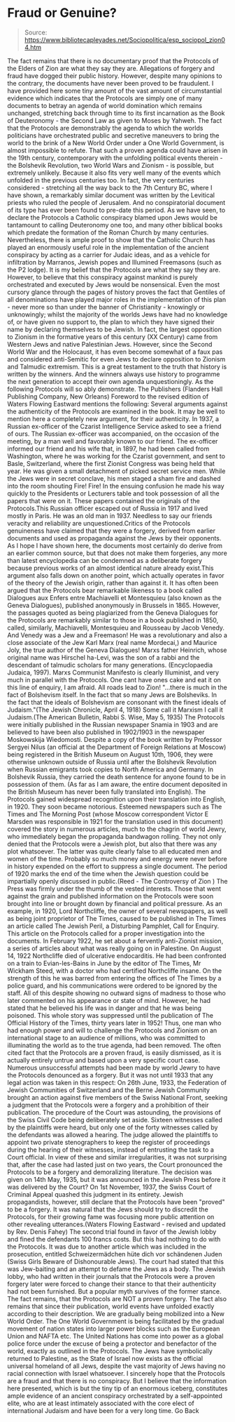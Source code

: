 # Fraud or Genuine?

> Source: https://www.bibliotecapleyades.net/Sociopolitica/esp_sociopol_zion04.htm

The fact remains that there is no documentary proof that the Protocols of the Elders of Zion are what they say they are. Allegations of forgery and fraud have dogged their public history. However, despite many opinions to the contrary, the documents have never been proved to be fraudulent. I have provided here some tiny amount of the vast amount of circumstantial evidence which indicates that the Protocols are simply one of many documents to betray an agenda of world domination which remains unchanged, stretching back through time to its first incarnation as the Book of Deuteronomy - the Second Law as given to Moses by Yahweh. The fact that the Protocols are demonstrably the agenda to which the worlds politicians have orchestrated public and secretive maneuvers to bring the world to the brink of a New World Order under a One World Government, is almost impossible to refute. That such a proven agenda could have arisen in the 19th century, contemporary with the unfolding political events therein - the Bolshevik Revolution, two World Wars and Zionism - is possible, but extremely unlikely. Because it also fits very well many of the events which unfolded in the previous centuries too. In fact, the very centuries considered - stretching all the way back to the 7th Century BC, where I have shown, a remarkably similar document was written by the Levitical priests who ruled the people of Jerusalem. And no conspiratorial document of its type has ever been found to pre-date this period. As we have seen, to declare the Protocols a Catholic conspiracy blamed upon Jews would be tantamount to calling Deuteronomy one too, and many other biblical books which predate the formation of the Roman Church by many centuries. Nevertheless, there is ample proof to show that the Catholic Church has played an enormously useful role in the implementation of the ancient conspiracy by acting as a carrier for Judaic ideas, and as a vehicle for infiltration by Marranos, Jewish popes and Illumined Freemasons (such as the P2 lodge). It is my belief that the Protocols are what they say they are. However, to believe that this conspiracy against mankind is purely orchestrated and executed by Jews would be nonsensical. Even the most cursory glance through the pages of history proves the fact that Gentiles of all denominations have played major roles in the implementation of this plan - never more so than under the banner of Christianity - knowingly or unknowingly; whilst the majority of the worlds Jews have had no knowledge of, or have given no support to, the plan to which they have signed their name by declaring themselves to be Jewish. In fact, the largest opposition to Zionism in the formative years of this century (XX Century) came from Western Jews and native Palestinian Jews. However, since the Second World War and the Holocaust, it has even become somewhat of a faux pas and considered anti-Semitic for even Jews to declare opposition to Zionism and Talmudic extremism. This is a great testament to the truth that history is written by the winners. And the winners always use history to programme the next generation to accept their own agenda unquestioningly. As the following Protocols will so ably demonstrate. The Publishers (Flanders Hall Publishing Company, New Orleans) Foreword to the revised edition of Waters Flowing Eastward mentions the following:
Several arguments against the authenticity of the Protocols are examined in the book. It may be well to mention here a completely new argument, for their authenticity. In 1937, a Russian ex-officer of the Czarist Intelligence Service asked to see a friend of ours. The Russian ex-officer was accompanied, on the occasion of the meeting, by a man well and favorably known to our friend. The ex-officer informed our friend and his wife that, in 1897, he had been called from Washington, where he was working for the Czarist government, and sent to Basle, Switzerland, where the first Zionist Congress was being held that year. He was given a small detachment of picked secret service men. While the Jews were in secret conclave, his men staged a sham fire and dashed into the room shouting Fire! Fire! In the ensuing confusion he made his way quickly to the Presidents or Lecturers table and took possession of all the papers that were on it. These papers contained the originals of the Protocols.This Russian officer escaped out of Russia in 1917 and lived mostly in Paris. He was an old man in 1937. Needless to say our friends veracity and reliability are unquestioned.Critics of the Protocols genuineness have claimed that they were a forgery, derived from earlier documents and used as propaganda against the Jews by their opponents. As I hope I have shown here, the documents most certainly do derive from an earlier common source, but that does not make them forgeries, any more than latest encyclopedia can be condemned as a deliberate forgery because previous works of an almost identical nature already exist.This argument also falls down on another point, which actually operates in favor of the theory of the Jewish origin, rather than against it. It has often been argued that the Protocols bear remarkable likeness to a book called Dialogues aux Enfers entre Machiavelli et Montesquieu (also known as the Geneva Dialogues), published anonymously in Brussels in 1865. However, the passages quoted as being plagiarized from the Geneva Dialogues for the Protocols are remarkably similar to those in a book published in 1850, called, similarly, Machiavelli, Montesquieu and Rousseau by Jacob Venedy. And Venedy was a Jew and a Freemason! He was a revolutionary and also a close associate of the Jew Karl Marx (real name Mordecai,) and Maurice Joly, the true author of the Geneva Dialogues! Marxs father Heinrich, whose original name was Hirschel ha-Levi, was the son of a rabbi and the descendant of talmudic scholars for many generations. (Encyclopaedia Judaica, 1997). Marxs Communist Manifesto is clearly Illuminist, and very much in parallel with the Protocols.
One cant have ones cake and eat it on this line of enquiry, I am afraid. All roads lead to Zion!
"...there is much in the fact of Bolshevism itself. In the fact that so many Jews are Bolsheviks. In the fact that the ideals of Bolshevism are consonant with the finest ideals of Judaism."(The Jewish Chronicle, April 4, 1918) Some call it Marxism I call it Judaism.(The American Bulletin, Rabbi S. Wise, May 5, 1935)
The Protocols were initially published in the Russian newspaper Snamia in 1903 and are believed to have been also published in 1902/1903 in the newspaper Moskowskija Wiedomosti. Despite a copy of the book written by Professor Sergyei Nilus (an official at the Department of Foreign Relations at Moscow) being registered in the British Museum on August 10th, 1906, they were otherwise unknown outside of Russia until after the Bolshevik Revolution when Russian emigrants took copies to North America and Germany. In Bolshevik Russia, they carried the death sentence for anyone found to be in possession of them. (As far as I am aware, the entire document deposited in the British Museum has never been fully translated into English). The Protocols gained widespread recognition upon their translation into English, in 1920. They soon became notorious. Esteemed newspapers such as The Times and The Morning Post (whose Moscow correspondent Victor E Marsden was responsible in 1921 for the translation used in this document) covered the story in numerous articles, much to the chagrin of world Jewry, who immediately began the propaganda bandwagon rolling. They not only denied that the Protocols were a Jewish plot, but also that there was any plot whatsoever. The latter was quite clearly false to all educated men and women of the time.
Probably so much money and energy were never before in history expended on the effort to suppress a single document. The period of 1920 marks the end of the time when the Jewish question could be impartially openly discussed in public.(Reed - The Controversy of Zion )
The Press was firmly under the thumb of the vested interests. Those that went against the grain and published information on the Protocols were soon brought into line or brought down by financial and political pressure. As an example, in 1920, Lord Northcliffe, the owner of several newspapers, as well as being joint proprietor of The Times, caused to be published in The Times an article called The Jewish Peril, a Disturbing Pamphlet, Call for Enquiry. This article on the Protocols called for a proper investigation into the documents. In February 1922, he set about a fervently anti-Zionist mission, a series of articles about what was really going on in Palestine. On August 14, 1922 Northcliffe died of ulcerative endocarditis. He had been confronted on a train to Evian-les-Bains in June by the editor of The Times, Mr Wickham Steed, with a doctor who had certified Northcliffe insane. On the strength of this he was barred from entering the offices of The Times by a police guard, and his communications were ordered to be ignored by the staff. All of this despite showing no outward signs of madness to those who later commented on his appearance or state of mind. However, he had stated that he believed his life was in danger and that he was being poisoned. This whole story was suppressed until the publication of The Official History of the Times, thirty years later in 1952! Thus, one man who had enough power and will to challenge the Protocols and Zionism on an international stage to an audience of millions, who was committed to illuminating the world as to the true agenda, had been removed. The often cited fact that the Protocols are a proven fraud, is easily dismissed, as it is actually entirely untrue and based upon a very specific court case. Numerous unsuccessful attempts had been made by world Jewry to have the Protocols denounced as a forgery. But it was not until 1933 that any legal action was taken in this respect: On 26th June, 1933, the Federation of Jewish Communities of Switzerland and the Berne Jewish Community brought an action against five members of the Swiss National Front, seeking a judgment that the Protocols were a forgery and a prohibition of their publication. The procedure of the Court was astounding, the provisions of the Swiss Civil Code being deliberately set aside. Sixteen witnesses called by the plaintiffs were heard, but only one of the forty witnesses called by the defendants was allowed a hearing. The judge allowed the plaintiffs to appoint two private stenographers to keep the register of proceedings during the hearing of their witnesses, instead of entrusting the task to a Court official. In view of these and similar irregularities, it was not surprising that, after the case had lasted just on two years, the Court pronounced the Protocols to be a forgery and demoralizing literature. The decision was given on 14th May, 1935, but it was announced in the Jewish Press before it was delivered by the Court? On 1st November, 1937, the Swiss Court of Criminal Appeal quashed this judgment in its entirety. Jewish propagandists, however, still declare that the Protocols have been "proved" to be a forgery.
It was natural that the Jews should try to discredit the Protocols, for their growing fame was focusing more public attention on other revealing utterances.(Waters Flowing Eastward - revised and updated by Rev. Denis Fahey)
The second trial found in favor of the Jewish lobby and fined the defendants 100 francs costs. But this had nothing to do with the Protocols. It was due to another article which was included in the prosecution, entitled Schweizermädchen hüte dich vor schändenen Juden (Swiss Girls Beware of Dishonourable Jews). The court had stated that this was Jew-baiting and an attempt to defame the Jews as a body. The Jewish lobby, who had written in their journals that the Protocols were a proven forgery later were forced to change their stance to that their authenticity had not been furnished. But a popular myth survives of the former stance. The fact remains, that the Protocols are NOT a proven forgery. The fact also remains that since their publication, world events have unfolded exactly according to their description. We are gradually being mobilized into a New World Order. The One World Government is being facilitated by the gradual movement of nation states into larger power blocks such as the European Union and NAFTA etc. The United Nations has come into power as a global police force under the excuse of being a protector and benefactor of the world, exactly as outlined in the Protocols. The Jews have symbolically returned to Palestine, as the State of Israel now exists as the official universal homeland of all Jews, despite the vast majority of Jews having no racial connection with Israel whatsoever. I sincerely hope that the Protocols are a fraud and that there is no conspiracy. But I believe that the information here presented, which is but the tiny tip of an enormous iceberg, constitutes ample evidence of an ancient conspiracy orchestrated by a self-appointed elite, who are at least intimately associated with the core elect of international Judaism and have been for a very long time. Go Back
